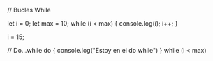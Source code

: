 
// Bucles While

let i = 0;
let max = 10;
while (i < max) {
    console.log(i);
    i++;
}

i = 15;


// Do...while
do {
    console.log("Estoy en el do while")
} while (i < max)